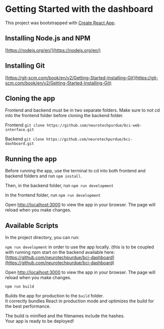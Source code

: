 # Getting Started with the dashboard

This project was bootstrapped with [Create React App](https://github.com/facebook/create-react-app).

## Installing Node.js and NPM

[https://nodejs.org/en/](https://nodejs.org/en/)

## Installing Git

[https://git-scm.com/book/en/v2/Getting-Started-Installing-Git](https://git-scm.com/book/en/v2/Getting-Started-Installing-Git)

## Cloning the app

Frontend and backend must be in two separate folders. Make sure to not cd into the frontend folder before cloning the backend folder.

Frontend
`git clone https://github.com/neurotechpurdue/bci-web-interface.git`

Backend
`git clone https://github.com/neurotechpurdue/bci-dashboard.git`

## Running the app

Before running the app, use the terminal to cd into both frontend and backend folders and run `npm install`.

Then, in the backend folder, run
`npm run development`

In the frontend folder, run
`npm run development`

Open [http://localhost:3000](http://localhost:3000) to view the app in your browser.
The page will reload when you make changes.

## Available Scripts

In the project directory, you can run:

`npm run development` in order to use the app locally. (this is to be coupled with running npm start on the backend available here: [https://github.com/neurotechpurdue/bci-dashboard](https://github.com/neurotechpurdue/bci-dashboard)

Open [http://localhost:3000](http://localhost:3000) to view the app in your browser.
The page will reload when you make changes.

`npm run build`

Builds the app for production to the `build` folder.\
It correctly bundles React in production mode and optimizes the build for the best performance.

The build is minified and the filenames include the hashes.\
Your app is ready to be deployed!

